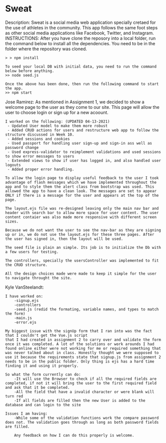 # Sweat

Description:
Sweat is a social media web application specially cretaed for the use of athletes in the community. This app follows the same foot steps as other social media applications like Facebook, Twitter, and Instagram.
INSTRUCTIONS:
After you have clone the reposory into a local folder, run the command below to install all the dependencies. You need to be in the folder where the repository was cloned.

    > > npm install

    To seed your local DB with initial data, you need to run the command below before anything.
    >> node seed.js

    Once the above has been done, then run the following command to start the app.
    >> npm start

Jose Ramirez:
As mentioned in Assignment 1, we decided to show a welcome page to the user as they come to our site. This page will allow the user to choose login or sign up for a new acoount.

    I worked on the following: (UPDATED 04-13-2021)
     - Updated User model to make them more robust
     - Added CRUD actions for users and restructure web app to follow the structure discussed in Week 10.
     - Added sessions and cookies
     - Used passport for handling user sign-up and sign-in ass well as password change
     - Used express-validator to reimplement validations and used sessions to show error messages to users
     - Extended views to show if user has logged in, and also handled user logouts
     - Added proper error handling.

    To allow the login page to display useful feedback to the user I took advantage of flash messages which we have implemented throughout the app and to style them the alert class from bootstrap was used. This allowed the app to have a clean look. The messages are set to appear ONLY if there is a message for the user and appears at the top of the page.

    The layout.ejs file was re-designed leaving only the main nav bar and header with search bar to allow more space for user content. The user content contaier was also made more responsive with different screen sizes.

    Because we do not want the user to see the nav-bar as they are signing up or in, we do not use the layout.ejs for these three pages. After the user has signed in, then the layout will be used.

    The seed file is plain an simple. Its job is to initialize the Db with a few users for testing.

    The controllers, specially the usersController was implemented to fit the CRUD structure.

    All the design choices made were made to keep it simple for the user to navigate throught the site.

Kyle VanSteelandt:

    I have worked on:
        -signup.ejs
        -controllers
        -seed.js (redid the formating, variable names, and types to match the form)
        -main.js
        -error.ejs

    My biggest issue with the signUp form that I ran into was the fact that I couldn't get the Vue.js script
    that I had created in assignment 2 to carry over and validate the form once it was completed. A lot of the solutions or work arounds I had found online either were not working for me or required something that was never talked about in class. Honestly thought we were supposed to use it because the requirements state that signup.js from assignment 2 needs to be in the public folder. Only thing is ejs has a hard time finding it and using it properly.

    So what the form currently can do:
        -It will use the Browser to check if all the required fields are completed, if not it will bring the user to the first required field and ask that it be completed.
        -All the field that have a invalid character or were blank will turn red
        -If all fields are filled then the new User is added to the database and can login to the site

    Issues I am having:
        -While some of the validation functions work the compare password does not. The validation goes through as long as both password fields are filled.

        Any feedback on how I can do this properly is welcome.
